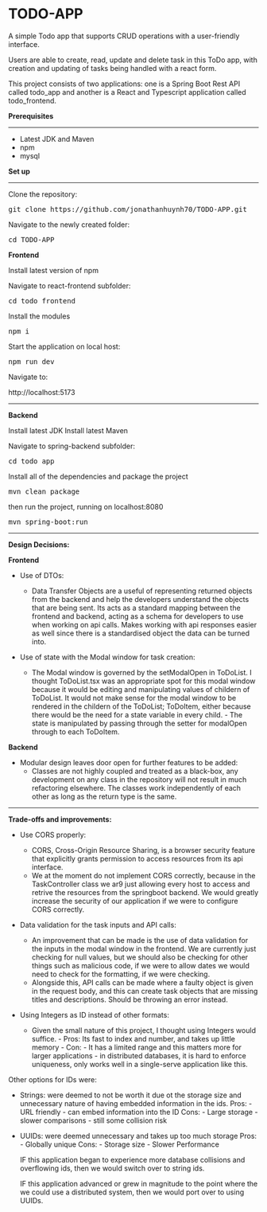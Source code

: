 # TODO-APP

A simple Todo app that supports CRUD operations with a user-friendly interface.

Users are able to create, read, update and delete task in this ToDo app, with creation and updating of tasks being handled with a react form.

This project consists of two applications: one is a Spring Boot Rest API called todo_app and another is a React and Typescript application called
todo_frontend.

<b>Prerequisites</b>

<hr>

- Latest JDK and Maven
- npm
- mysql

<b>Set up</b>

<hr></hr>

Clone the repository:

<pre>git clone https://github.com/jonathanhuynh70/TODO-APP.git</pre>

Navigate to the newly created folder:

<pre>cd TODO-APP</pre>

<b>Frontend</b>

Install latest version of npm

Navigate to react-frontend subfolder:

<pre>cd todo_frontend</pre>

Install the modules

<pre>npm i</pre>

Start the application on local host:

<pre>npm run dev</pre>

Navigate to:

http://localhost:5173

<hr></hr>
<b>Backend</b>

Install latest JDK
Install latest Maven

Navigate to spring-backend subfolder:

<pre>cd todo_app</pre>

Install all of the dependencies and package the project
<pre>mvn clean package</pre>

then run the project, running on localhost:8080
<pre>mvn spring-boot:run</pre>

<hr></hr>
<b>Design Decisions:</b>



<b>Frontend</b>


- Use of DTOs:
    - Data Transfer Objects are a useful of representing returned objects from the backend and help the developers understand the objects that are being sent. Its acts as a standard mapping between the frontend and backend, acting as a schema for developers to use when working on api calls. Makes working with api responses easier as well since there is a standardised object the data can be turned into.

- Use of state with the Modal window for task creation:
    - The Modal window is governed by the setModalOpen in ToDoList. I thought ToDoList.tsx was an appropriate spot for this modal window because it would be editing and manipulating values of childern of ToDoList. It would not make sense for the modal window to be rendered in the childern of the ToDoList; ToDoItem, either because there would be the need for a state variable in every child. - The state is manipulated by passing through the setter for modalOpen through to each ToDoItem.



<b>Backend</b>



- Modular design leaves door open for further features to be added:
    - Classes are not highly coupled and treated as a black-box, any development on any class in the repository will not result in much refactoring elsewhere. The classes work independently of each other as long as the return type is the same.

<hr></hr>
<b>Trade-offs and improvements:</b>


- Use CORS properly:
    - CORS, Cross-Origin Resource Sharing, is a browser security feature that explicitly grants permission to access resources from its api interface. 
    - We at the moment do not implement CORS correctly, because in the TaskController class we ar9 just allowing every host to access and retrive the resources from the springboot backend. We would greatly increase the security of our application if we were to configure CORS correctly.  

- Data validation for the task inputs and API calls:
    - An improvement that can be made is the use of data validation for the inputs in the modal window in the frontend. We are currently just checking for null values, but we should also be checking for other things such as malicious code, if we were to allow dates we would need to check for the formatting, if we were checking.
    - Alongside this, API calls can be made where a faulty object is given in the request body, and this can create task objects that are missing titles and descriptions. Should be throwing an error instead. 

- Using Integers as ID instead of other formats:
    - Given the small nature of this project, I thought using Integers would suffice. - Pros: Its fast to index and number, and takes up little memory - Con: - It has a limited range and this matters more for larger applications - in distributed databases, it is hard to enforce uniqueness, only works well in a single-serve application like this.
 


Other options for IDs were:

- Strings: were deemed to not be worth it due ot the storage size and unnecessary nature of having embedded information in the ids.
    Pros:
        - URL friendly
        - can embed information into the ID
    Cons:
        - Large storage
        - slower comparisons
        - still some collision risk
- UUIDs: were deemed unnecessary and takes up too much storage
    Pros:
        - Globally unique
    Cons:
        - Storage size
        - Slower Performance

    IF this application began to experience more database collisions and overflowing ids, then we would switch over to string ids.

    IF this application advanced or grew in magnitude to the point where the we could use a distributed system, then we would port over to using UUIDs.
